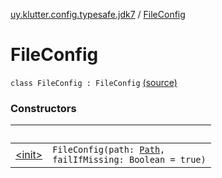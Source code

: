 [uy.klutter.config.typesafe.jdk7](../index.md) / [FileConfig](.)


# FileConfig
<code>class FileConfig : FileConfig</code> [(source)](https://github.com/kohesive/klutter/blob/master/config-typesafe-jdk7/src/main/kotlin/uy/klutter/config/typesafe/jdk7/ConfigLoading_Jdk7.kt#L9)<br/>


### Constructors

|&nbsp;|&nbsp;|
|---|---|
| [&lt;init&gt;](-init-.md) | <code>FileConfig(path: [Path](http://docs.oracle.com/javase/6/docs/api/java/nio/file/Path.html), failIfMissing: Boolean = true)</code><br/> |
